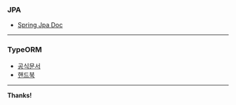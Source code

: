 ### JPA
- [Spring Jpa Doc][JPAOFFICIAL]



---
### TypeORM  
- [공식문서][TypeORMOFFICIALDOC]
- [핸드북][TypeORMHandbook]



---
**Thanks!**

[//]: # (These are reference links used in the body of this note and get stripped out when the markdown processor does its job. There is no need to format nicely because it shouldn't be seen. Thanks SO - http://stackoverflow.com/questions/4823468/store-comments-in-markdown-syntax)
   [TypeORMOFFICIALDOC]: <https://typeorm.io/>
   [TypeORMHandbook]: <https://orkhan.gitbook.io/typeorm/docs/transactions>
   [JPAOFFICIAL]: <https://docs.spring.io/spring-data/jpa/docs/current/reference/html/#repositories.limit-query-result>
